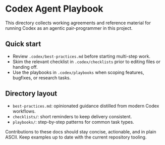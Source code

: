 # Codex Agent Playbook

This directory collects working agreements and reference material for running Codex as an agentic pair-programmer in this project.

## Quick start
- Review `.codex/best-practices.md` before starting multi-step work.
- Skim the relevant checklist in `.codex/checklists` prior to editing files or handing off.
- Use the playbooks in `.codex/playbooks` when scoping features, bugfixes, or research tasks.

## Directory layout
- `best-practices.md`: opinionated guidance distilled from modern Codex workflows.
- `checklists/`: short reminders to keep delivery consistent.
- `playbooks/`: step-by-step patterns for common task types.

Contributions to these docs should stay concise, actionable, and in plain ASCII. Keep examples up to date with the current repository tooling.
